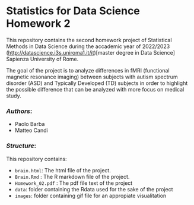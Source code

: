 # Statistics for Data Science Homework 2

This repository contains the second homework project of Statistical Methods in Data Science during the accademic year of 2022/2023 
(http://datascience.i3s.uniroma1.it/it)[master degree in Data Science] Sapienza University of Rome.

The goal of the project is to analyze differences in fMRI (functional magnetic resonance imaging) between subjects with autism spectrum disorder (ASD) and Typically Developed (TD) subjects in order to highlight the possible difference that can be analyzed with more focus on medical study.

### *Authors*:
* Paolo Barba
* Matteo Candi

### *Structure*:
This repository contains:

* `brain.html`: The html file of the project.
* `Brain.Rmd` : The R markdown file of the project.
* `Homework_02.pdf` : The pdf file text of the project
* `data`: folder containing the Rdata used for the sake of the project
* `images`: folder containing gif file for an appropiate visualitation
